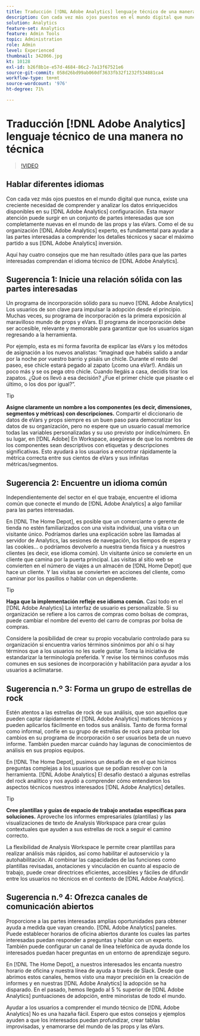 ```yaml
---
title: Traducción [!DNL Adobe Analytics] lenguaje técnico de una manera no técnica
description: Con cada vez más ojos puestos en el mundo digital que nunca, existe una creciente necesidad de comprender y analizar los datos enriquecidos disponibles en su [!DNL Adobe Analytics] configuración. Esta mayor atención puede surgir en un conjunto de partes interesadas que son completamente nuevas en el mundo de las props y las eVars. Como el de su organización [!DNL Adobe Analytics] experto, es fundamental para ayudar a las partes interesadas a comprender los detalles técnicos y sacar el máximo partido a sus [!DNL Adobe Analytics] inversión.
solution: Analytics
feature-set: Analytics
feature: Admin Tools
topic: Administration
role: Admin
level: Experienced
thumbnail: 342066.jpg
kt: 10128
exl-id: b26f8b1e-e57d-4684-86c2-7a13f67521e6
source-git-commit: 058d26bd99ab060df3633fb32f1232f534881ca4
workflow-type: tm+mt
source-wordcount: '976'
ht-degree: 71%

---
```


# Traducción [!DNL Adobe Analytics] lenguaje técnico de una manera no técnica

>[!VIDEO](https://video.tv.adobe.com/v/342066/?quality=12&learn=on)

## Hablar diferentes idiomas

Con cada vez más ojos puestos en el mundo digital que nunca, existe una creciente necesidad de comprender y analizar los datos enriquecidos disponibles en su [!DNL Adobe Analytics] configuración. Esta mayor atención puede surgir en un conjunto de partes interesadas que son completamente nuevas en el mundo de las props y las eVars. Como el de su organización [!DNL Adobe Analytics] experto, es fundamental para ayudar a las partes interesadas a comprender los detalles técnicos y sacar el máximo partido a sus [!DNL Adobe Analytics] inversión.

Aquí hay cuatro consejos que me han resultado útiles para que las partes interesadas comprendan el idioma técnico de [!DNL Adobe Analytics].

## Sugerencia 1: Inicie una relación sólida con las partes interesadas

Un programa de incorporación sólido para su nuevo [!DNL Adobe Analytics] Los usuarios de son clave para impulsar la adopción desde el principio. Muchas veces, su programa de incorporación es la primera exposición al maravilloso mundo de props y eVars. El programa de incorporación debe ser accesible, relevante y memorable para garantizar que los usuarios sigan regresando a la herramienta.

Por ejemplo, esta es mi forma favorita de explicar las eVars y los métodos de asignación a los nuevos analistas: “imaginad que habéis salido a andar por la noche por vuestro barrio y pisáis un chicle. Durante el resto del paseo, ese chicle estará pegado al zapato (¡como una eVar!). Andáis un poco más y se os pega otro chicle. Cuando llegáis a casa, decidís tirar los zapatos. ¿Qué os llevó a esa decisión? ¿Fue el primer chicle que pisaste o el último, o los dos por igual?”.

>[!TIP]
>
>**Asigne claramente un nombre a los componentes (es decir, dimensiones, segmentos y métricas) con descripciones.**
>Compartir el diccionario de datos de eVars y props siempre es un buen paso para democratizar los datos de su organización, pero no espere que un usuario casual memorice todas las variables personalizadas y su uso previsto por índice/número. En su lugar, en [!DNL Adobe] En Workspace, asegúrese de que los nombres de los componentes sean descriptivos con etiquetas y descripciones significativas. Esto ayudará a los usuarios a encontrar rápidamente la métrica correcta entre sus cientos de eVars y sus infinitas métricas/segmentos.

## Sugerencia 2: Encuentre un idioma común

Independientemente del sector en el que trabaje, encuentre el idioma común que conecte el mundo de [!DNL Adobe Analytics] a algo familiar para las partes interesadas.

En [!DNL The Home Depot], es posible que un comerciante o gerente de tienda no estén familiarizados con una visita individual, una visita o un visitante único. Podríamos darles una explicación sobre las llamadas al servidor de Analytics, las sesiones de navegación, los tiempos de espera y las cookies... o podríamos devolverlo a nuestra tienda física y a nuestros clientes (es decir, ese idioma común). Un visitante único se convierte en un cliente que camina por la puerta principal. Las visitas al sitio web se convierten en el número de viajes a un almacén de [!DNL Home Depot] que hace un cliente. Y las visitas se convierten en acciones del cliente, como caminar por los pasillos o hablar con un dependiente.

>[!TIP]
>
>**Haga que la implementación refleje ese idioma común.**
>Casi todo en el [!DNL Adobe Analytics] La interfaz de usuario es personalizable. Si su organización se refiere a los carros de compras como bolsas de compras, puede cambiar el nombre del evento del carro de compras por bolsa de compras.
>
>Considere la posibilidad de crear su propio vocabulario controlado para su organización si encuentra varios términos sinónimos por ahí o si hay términos que a los usuarios no les suele gustar. Toma la iniciativa de estandarizar la terminología preferida. Y revise los términos confusos más comunes en sus sesiones de incorporación y habilitación para ayudar a los usuarios a aclimatarse.

## Sugerencia n.º 3: Forma un grupo de estrellas de rock

Estén atentos a las estrellas de rock de sus análisis, que son aquellos que pueden captar rápidamente el [!DNL Adobe Analytics] matices técnicos y pueden aplicarlos fácilmente en todos sus análisis. Tanto de forma formal como informal, confíe en su grupo de estrellas de rock para probar los cambios en su programa de incorporación o ser usuarios beta de un nuevo informe. También pueden marcar cuándo hay lagunas de conocimientos de análisis en sus propios equipos.

En [!DNL The Home Depot], pusimos un desafío de en el que hicimos preguntas complejas a los usuarios que se podían resolver con la herramienta. [!DNL Adobe Analytics] El desafío destacó a algunas estrellas del rock analítico y nos ayudó a comprender cómo entendieron los aspectos técnicos nuestros interesados [!DNL Adobe Analytics] detalles.

>[!TIP]
>
>**Cree plantillas y guías de espacio de trabajo anotadas específicas para soluciones.**
>Aproveche los informes empresariales (plantillas) y las visualizaciones de texto de Analysis Workspace para crear guías contextuales que ayuden a sus estrellas de rock a seguir el camino correcto.
>
>La flexibilidad de Analysis Workspace le permite crear plantillas para realizar análisis más rápidos, así como habilitar el autoservicio y la autohabilitación. Al combinar las capacidades de las funciones como plantillas revisadas, anotaciones y vinculación en cuanto al espacio de trabajo, puede crear directrices eficientes, accesibles y fáciles de difundir entre los usuarios no técnicos en el contexto de [!DNL Adobe Analytics].

## Sugerencia n.º 4: Ofrezca canales de comunicación abiertos

Proporcione a las partes interesadas amplias oportunidades para obtener ayuda a medida que vayan creando. [!DNL Adobe Analytics] paneles. Puede establecer horarios de oficina abiertos durante los cuales las partes interesadas puedan responder a preguntas y hablar con un experto. También puede configurar un canal de línea telefónica de ayuda donde los interesados puedan hacer preguntas en un entorno de aprendizaje seguro.

En [!DNL The Home Depot], a nuestros interesados les encanta nuestro horario de oficina y nuestra línea de ayuda a través de Slack. Desde que abrimos estos canales, hemos visto una mayor precisión en la creación de informes y en nuestras [!DNL Adobe Analytics] la adopción se ha disparado. En el pasado, hemos llegado al 5 % superior de [!DNL Adobe Analytics] puntuaciones de adopción, entre minoristas de todo el mundo.

Ayudar a los usuarios a comprender el mundo técnico de [!DNL Adobe Analytics] No es una hazaña fácil. Espero que estos consejos y ejemplos ayuden a que los interesados puedan profundizar, crear tablas improvisadas, y enamorarse del mundo de las props y las eVars.
